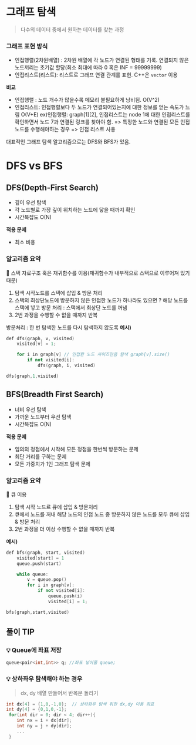 # 그래프 탐색

> 다수의 데이터 중에서 원하는 데이터를 찾는 과정

### 그래프 표현 방식

- 인접행렬(2차원배열) : 2차원 배열에 각 노드가 연결된 형태를 기록. 연결되지 않은 노드끼리는 초기값 할당(최소 최대에 따라 0 혹은 INF = 99999999)
- 인접리스트(리스트): 리스트로 그래프 연결 관계를 표현. C++은 `vector` 이용

**비교**

- 인접행렬 : 노드 개수가 많을수록 메모리 불필요하게 낭비됨. O(V^2)
- 인접리스트: 인접행렬보다 두 노드가 연결되어있는지에 대한 정보를 얻는 속도가 느림 O(V+E)
  ex)인접행렬: graph[1][2], 인접리스트는 node 1에 대한 인접리스트를 확인하면서 노드 7과 연결된 링크를 찾아야 함.
  => 특정한 노드와 연결된 모든 인접 노드를 수행해야하는 경우 => 인접 리스트 사용

대표적인 그래프 탐색 알고리즘으로는 DFS와 BFS가 있음.

# DFS vs BFS

## DFS(Depth-First Search)

- 깊이 우선 탐색
- 각 노드별로 가장 깊이 위치하는 노드에 닿을 때까지 확인
- 시간복잡도 O(N)

**적용 문제**

- 최소 비용

### 알고리즘 요약

🔑 스택 자료구조 혹은 재귀함수를 이용(재귀함수가 내부적으로 스택으로 이루어져 있기 때문)

1. 탐색 시작노드를 스택에 삽입 & 방문 처리
2. 스택의 최상단노드에 방문하지 않은 인접한 노드가 하나라도 있으면
   ? 해당 노드를 스택에 넣고 방문 처리
   : 스택에서 최상단 노드를 꺼냄
3. 2번 과정을 수행할 수 없을 때까지 반복

방문처리 : 한 번 탐색한 노드를 다시 탐색하지 않도록
**예시)**

```cpp
def dfs(graph, v, visited)
    visited[v] = 1;

    for i in graph[v] // 인접한 노드 사이즈만큼 탐색 graph[v].size()
        if not visited[i]:
            dfs(graph, i, visited)

dfs(graph,1,visited)
```

## BFS(Breadth First Search)

- 너비 우선 탐색
- 가까운 노드부터 우선 탐색
- 시간복잡도 O(N)

**적용 문제**

- 임의의 정점에서 시작해 모든 정점을 한번씩 방문하는 문제
- 최단 거리를 구하는 문제
- 모든 가중치가 1인 그래프 탐색 문제

### 알고리즘 요약

🔑 큐 이용

1. 탐색 시작 노드르 큐에 삽입 & 방문처리
2. 큐에서 노드를 꺼내 해당 노드의 인접 노드 중 방문하지 않은 노드를 모두 큐에 삽입 & 방문 처리
3. 2번 과정을 더 이상 수행할 수 없을 때까지 반복

**예시)**

```cpp
def bfs(graph, start, visited)
    visited[start] = 1
    queue.push(start)

    while queue:
        v = queue.pop()
        for i in graph[v]:
            if not visited[i]:
                queue.push(i)
                visited[i] = 1;

bfs(graph,start,visited)
```

## 풀이 TIP

### 💡 Queue에 좌표 저장

```cpp
queue<pair<int,int>> q; //좌표 넣어줄 queue;
```

### 💡 상하좌우 탐색해야 하는 경우

> dx, dy 배열 만들어서 반목문 돌리기

```cpp
int dx[4] = {1,0,-1,0};  // 상하좌우 탐색 위한 dx,dy 이동 좌표
int dy[4] = {0,1,0,-1};
 for(int dir = 0; dir < 4; dir++){
    int nx = i + dx[dir];
    int ny = j + dy[dir];
    ...
 }

```
